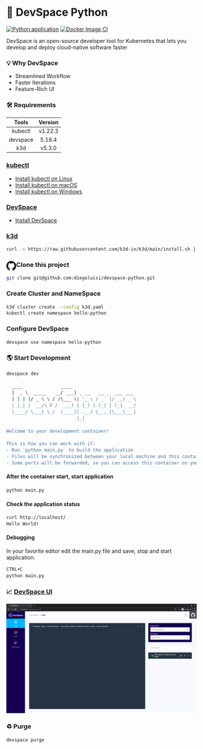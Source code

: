 # 🐍 DevSpace Python

[![Python application](https://github.com/diegoluisi/hello-python/actions/workflows/python-app.yml/badge.svg)](https://github.com/diegoluisi/hello-python/actions/workflows/python-app.yml)
[![Docker Image CI](https://github.com/diegoluisi/devspace-python/actions/workflows/docker-image.yml/badge.svg)](https://github.com/diegoluisi/devspace-python/actions/workflows/docker-image.yml)

DevSpace is an open-source developer tool for Kubernetes that lets you develop and deploy cloud-native software faster

### 💡 Why DevSpace
- Streamlined Workflow
- Faster Iterations
- Feature-Rich UI
### 🛠️ Requirements

|  Tools   | Version |
| :------: | :-----: |
| kubectl  | v1.22.3 |
| devspace | 5.18.4  |
|   k3d    | v5.3.0  |

### [kubectl](https://kubernetes.io/)

- [Install kubectl on Linux](https://kubernetes.io/docs/tasks/tools/install-kubectl-linux/)
- [Install kubectl on macOS](https://kubernetes.io/docs/tasks/tools/install-kubectl-macos)
- [Install kubectl on Windows](https://kubernetes.io/docs/tasks/tools/install-kubectl-windows)

### [DevSpace](https://devspace.sh/)

- [Install DevSpace](https://devspace.sh/cli/docs/getting-started/installation)

### [k3d](https://k3d.io/)

```bash
curl -s https://raw.githubusercontent.com/k3d-io/k3d/main/install.sh | bash
```

### <img align="left" alt="GitHub" width="26px" src="https://raw.githubusercontent.com/github/explore/78df643247d429f6cc873026c0622819ad797942/topics/github/github.png" /> Clone this project

```bash
git clone git@github.com:diegoluisi/devspace-python.git
```


### Create Cluster and NameSpace

```bash
k3d cluster create --config k3d.yaml
kubectl create namespace hello-python
```

### Configure DevSpace

```bash
devspace use namespace hello-python
```

### 🌎 Start Development

```bash
devspace dev

  ____              ____
  |  _ \  _____   __/ ___| _ __   __ _  ___ ___
  | | | |/ _ \ \ / /\___ \| '_ \ / _` |/ __/ _ \
  | |_| |  __/\ V /  ___) | |_) | (_| | (_|  __/
  |____/ \___| \_/  |____/| .__/ \__,_|\___\___|
                          |_|

Welcome to your development container!

This is how you can work with it:
- Run `python main.py` to build the application
- Files will be synchronized between your local machine and this container
- Some ports will be forwarded, so you can access this container on your local machine via http://localhost

```

#### After the container start,  start application

```bash 
python main.py
```
#### Check the application status 

```bash
curl http://localhost/
Hello World!
```
#### Debugging 
In your favorite editor edit the main.py file and save, stop and start application.

```bash
CTRL+C
python main.py
``` 

### 📈 [DevSpace UI](http://localhost:8090)

![DevSpace UI](.images/devspace-ui.png)

### ♻️ Purge
```bash
devspace purge
```